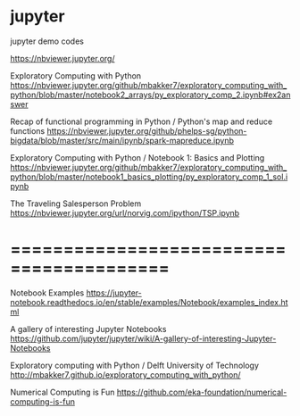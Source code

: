 # jupyter
jupyter demo codes

https://nbviewer.jupyter.org/

Exploratory Computing with Python
https://nbviewer.jupyter.org/github/mbakker7/exploratory_computing_with_python/blob/master/notebook2_arrays/py_exploratory_comp_2.ipynb#ex2answer

Recap of functional programming in Python / Python's map and reduce functions
https://nbviewer.jupyter.org/github/phelps-sg/python-bigdata/blob/master/src/main/ipynb/spark-mapreduce.ipynb

Exploratory Computing with Python / Notebook 1: Basics and Plotting
https://nbviewer.jupyter.org/github/mbakker7/exploratory_computing_with_python/blob/master/notebook1_basics_plotting/py_exploratory_comp_1_sol.ipynb

The Traveling Salesperson Problem
https://nbviewer.jupyter.org/url/norvig.com/ipython/TSP.ipynb

# =========================================

Notebook Examples
https://jupyter-notebook.readthedocs.io/en/stable/examples/Notebook/examples_index.html

A gallery of interesting Jupyter Notebooks
https://github.com/jupyter/jupyter/wiki/A-gallery-of-interesting-Jupyter-Notebooks

Exploratory computing with Python / Delft University of Technology
http://mbakker7.github.io/exploratory_computing_with_python/

Numerical Computing is Fun
https://github.com/eka-foundation/numerical-computing-is-fun

